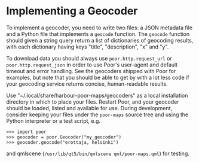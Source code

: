 Implementing a Geocoder
=======================

To implement a geocoder, you need to write two files: a JSON metadata
file and a Python file that implements a `geocode` function.
The `geocode` function should given a string query return a list of
dictionaries of geocoding results, with each dictionary having keys
"title", "description", "x" and "y".

To download data you should always use `poor.http.request_url` or
`poor.http.request_json` in order to use Poor's user-agent and default
timeout and error handling. See the geocoders shipped with Poor for
examples, but note that you should be able to get by with a lot less
code if your geocoding service returns concise, human-readable results.

Use "~/.local/share/harbour-poor-maps/geocoders" as a local installation
directory in which to place your files. Restart Poor, and your geocoder
should be loaded, listed and available for use. During development,
consider keeping your files under the `poor-maps` source tree and using
the Python interpreter or a test script, e.g.

    >>> import poor
    >>> geocoder = poor.Geocoder("my_geocoder")
    >>> geocoder.geocode("erottaja, helsinki")

and qmlscene (`/usr/lib/qt5/bin/qmlscene qml/poor-maps.qml`)
for testing.
